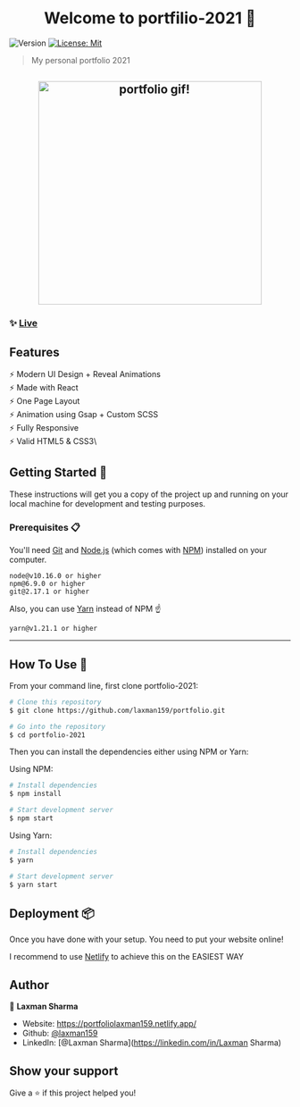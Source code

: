 <h1 align="center">Welcome to portfilio-2021 👋</h1>
<p>
  <img alt="Version" src="https://img.shields.io/badge/version-v1-blue.svg?cacheSeconds=2592000" />
  <a href="#" target="_blank">
    <img alt="License: Mit" src="https://img.shields.io/badge/License-Mit-yellow.svg" />
  </a>
</p>

> My personal portfolio 2021

<h2 align="center">
  <img src="https://media.giphy.com/media/CQ59Qif6fp7QmhepYf/giphy.gif" alt="portfolio gif!" width="400px" />
  <br>
</h2>

### ✨ [Live](https://portfoliolaxman159.netlify.app/)

## Features

⚡️ Modern UI Design + Reveal Animations\
⚡️ Made with React\
⚡️ One Page Layout\
⚡️ Animation using Gsap + Custom SCSS\
⚡️ Fully Responsive\
⚡️ Valid HTML5 & CSS3\

## Getting Started 🚀

These instructions will get you a copy of the project up and running on your local machine for development and testing purposes.

### Prerequisites 📋

You'll need [Git](https://git-scm.com) and [Node.js](https://nodejs.org/en/download/) (which comes with [NPM](http://npmjs.com)) installed on your computer.

```
node@v10.16.0 or higher
npm@6.9.0 or higher
git@2.17.1 or higher
```

Also, you can use [Yarn](https://yarnpkg.com/) instead of NPM ☝️

```
yarn@v1.21.1 or higher
```

---

## How To Use 🔧

From your command line, first clone portfolio-2021:

```bash
# Clone this repository
$ git clone https://github.com/laxman159/portfolio.git

# Go into the repository
$ cd portfolio-2021
```

Then you can install the dependencies either using NPM or Yarn:

Using NPM:

```bash
# Install dependencies
$ npm install

# Start development server
$ npm start
```

Using Yarn:

```bash
# Install dependencies
$ yarn

# Start development server
$ yarn start
```

## Deployment 📦

Once you have done with your setup. You need to put your website online!

I recommend to use [Netlify](https://netlify.com) to achieve this on the EASIEST WAY

## Author

👤 **Laxman Sharma**

- Website: https://portfoliolaxman159.netlify.app/
- Github: [@laxman159](https://github.com/laxman159)
- LinkedIn: [@Laxman Sharma](https://linkedin.com/in/Laxman Sharma)

## Show your support

Give a ⭐️ if this project helped you!
